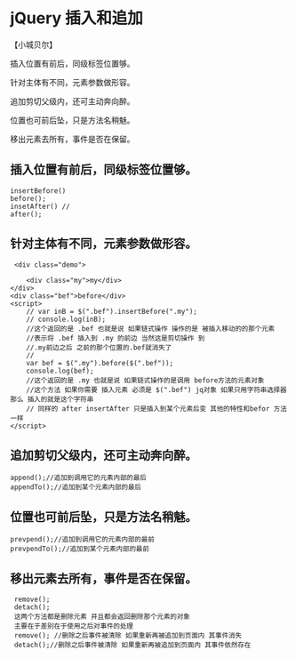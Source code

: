 # jQuery 插入和追加
【小城贝尔】

插入位置有前后，同级标签位置够。

针对主体有不同，元素参数做形容。

追加剪切父级内，还可主动奔向醉。

位置也可前后坠，只是方法名稍魅。

移出元素去所有，事件是否在保留。

## 插入位置有前后，同级标签位置够。
    insertBefore() 
    before();
    insetAfter() //  
    after();
## 针对主体有不同，元素参数做形容。
     <div class="demo">

        <div class="my">my</div>
    </div>
    <div class="bef">before</div>
    <script>
        // var inB = $(".bef").insertBefore(".my");
        // console.log(inB);
        //这个返回的是 .bef 也就是说 如果链式操作 操作的是 被插入移动的的那个元素
        //表示将 .bef 插入到 .my 的前边 当然这是剪切操作 到 
        //.my前边之后 之前的那个位置的.bef就消失了
        // 
        var bef = $(".my").before($(".bef"));
        console.log(bef);
        //这个返回的是 .my 也就是说 如果链式操作的是调用 before方法的元素对象
        //这个方法 如果你需要 插入元素 必须是 $(".bef") jq对象 如果只用字符串选择器那么 插入的就是这个字符串
        // 同样的 after insertAfter 只是插入到某个元素后变 其他的特性和befor 方法一样
    </script>
## 追加剪切父级内，还可主动奔向醉。
    append();//追加到调用它的元素内部的最后
    appendTo();//追加到某个元素内部的最后
## 位置也可前后坠，只是方法名稍魅。
    prevpend();//追加到调用它的元素内部的最前
    prevpendTo();//追加到某个元素内部的最前
## 移出元素去所有，事件是否在保留。
     remove();
     detach();
     这两个方法都是删除元素 并且都会返回删除那个元素的对象
     主要在于差别在于使用之后对事件的处理
     remove(); //删除之后事件被清除 如果重新再被追加到页面内 其事件消失
     detach();//删除之后事件被清除 如果重新再被追加到页面内 其事件依然存在